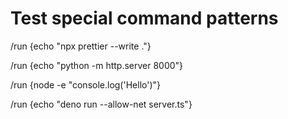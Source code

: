 # Test special command patterns

/run {echo "npx prettier --write ."}

/run {echo "python -m http.server 8000"}

/run {node -e "console.log('Hello')"}

/run {echo "deno run --allow-net server.ts"}